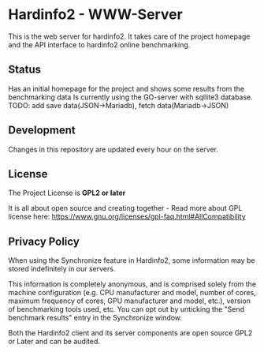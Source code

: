 Hardinfo2 - WWW-Server
======================

This is the web server for hardinfo2. 
It takes care of the project homepage and the API interface to hardinfo2 online benchmarking.

Status
------
Has an initial homepage for the project and shows some results from the benchmarking data
Is currently using the GO-server with sqllite3 database.
TODO: add save data(JSON->Mariadb), fetch data(Mariadb->JSON)

Development
----
Changes in this repository are updated every hour on the server.

License
------
The Project License is **GPL2 or later**

It is all about open source and creating together - Read more about GPL license here: https://www.gnu.org/licenses/gpl-faq.html#AllCompatibility

Privacy Policy
---------------
When using the Synchronize feature in Hardinfo2, some information may be stored indefinitely in our servers.

This information is completely anonymous, and is comprised solely from the machine configuration (e.g. CPU manufacturer and model, number of cores, maximum frequency of cores, GPU manufacturer and model, etc.), version of benchmarking tools used, etc. You can opt out by unticking the "Send benchmark results" entry in the Synchronize window.

Both the Hardinfo2 client and its server components are open source GPL2 or Later and can be audited.
